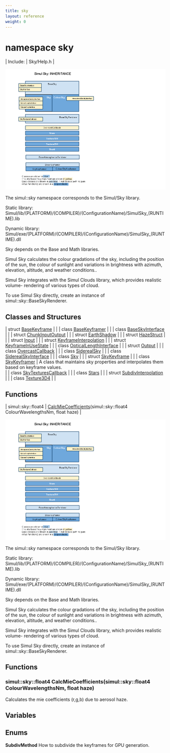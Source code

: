 ```yaml
---
title: sky
layout: reference
weight: 0
---
```

namespace sky
===

| Include: | Sky/Help.h |


![](/Images/SkyInheritance.png)


The simul::sky namespace corresponds to the Simul/Sky library.

Static library: Simul/lib/(PLATFORM)/(COMPILER)/(ConfigurationName)/SimulSky_(RUNTIME).lib

Dynamic library: Simul/exe/(PLATFORM)/(COMPILER)/(ConfigurationName)/SimulSky_(RUNTIME).dll

Sky depends on the Base and Math libraries.

Simul Sky calculates the colour gradations of the sky, including the
position of the sun, the colour of sunlight and variations in brightness with azimuth, elevation, altitude,
and weather conditions..

Simul Sky integrates with the Simul Clouds library, which provides realistic volume-
rendering of various types of cloud.

To use Simul Sky directly, create an instance of simul::sky::BaseSkyRenderer.

  


Classes and Structures
---

| struct [BaseKeyframe](sky/basekeyframe) |  |
| class [BaseKeyframer](sky/basekeyframer) |  |
| class [BaseSkyInterface](sky/baseskyinterface) |  |
| struct [ChunkInputOutput](sky/chunkinputoutput) |  |
| struct [EarthShadow](sky/earthshadow) |  |
| struct [HazeStruct](sky/hazestruct) |  |
| struct [Input](sky/input) |  |
| struct [KeyframeInterpolation](sky/keyframeinterpolation) |  |
| struct [KeyframeInUseState](sky/keyframeinusestate) |  |
| class [OpticalLengthInterface](sky/opticallengthinterface) |  |
| struct [Output](sky/output) |  |
| class [OvercastCallback](sky/overcastcallback) |  |
| class [SiderealSky](sky/siderealsky) |  |
| class [SiderealSkyInterface](sky/siderealskyinterface) |  |
| class [Sky](sky/sky) |  |
| struct [SkyKeyframe](sky/skykeyframe) |  |
| class [SkyKeyframer](sky/skykeyframer) | A class that maintains sky properties and interpolates them based on keyframe values.<br> |
| class [SkyTexturesCallback](sky/skytexturescallback) |  |
| class [Stars](sky/stars) |  |
| struct [SubdivInterpolation](sky/subdivinterpolation) |  |
| class [Texture3D4](sky/texture3d4) |  |

Functions
---

| simul::sky::float4 | [CalcMieCoefficients](#CalcMieCoefficients)(simul::sky::float4 ColourWavelengthsNm, float haze) |


![](/Images/SkyInheritance.png)


The simul::sky namespace corresponds to the Simul/Sky library.

Static library: Simul/lib/(PLATFORM)/(COMPILER)/(ConfigurationName)/SimulSky_(RUNTIME).lib

Dynamic library: Simul/exe/(PLATFORM)/(COMPILER)/(ConfigurationName)/SimulSky_(RUNTIME).dll

Sky depends on the Base and Math libraries.

Simul Sky calculates the colour gradations of the sky, including the
position of the sun, the colour of sunlight and variations in brightness with azimuth, elevation, altitude,
and weather conditions..

Simul Sky integrates with the Simul Clouds library, which provides realistic volume-
rendering of various types of cloud.

To use Simul Sky directly, create an instance of simul::sky::BaseSkyRenderer.

  


Functions
---

### <a name="CalcMieCoefficients"/>simul::sky::float4 CalcMieCoefficients(simul::sky::float4 ColourWavelengthsNm, float haze)
Calculates the mie coefficients (r,g,b) due to aerosol haze.

Variables
---

Enums
---

**SubdivMethod**  How to subdivide the keyframes for GPU generation.

